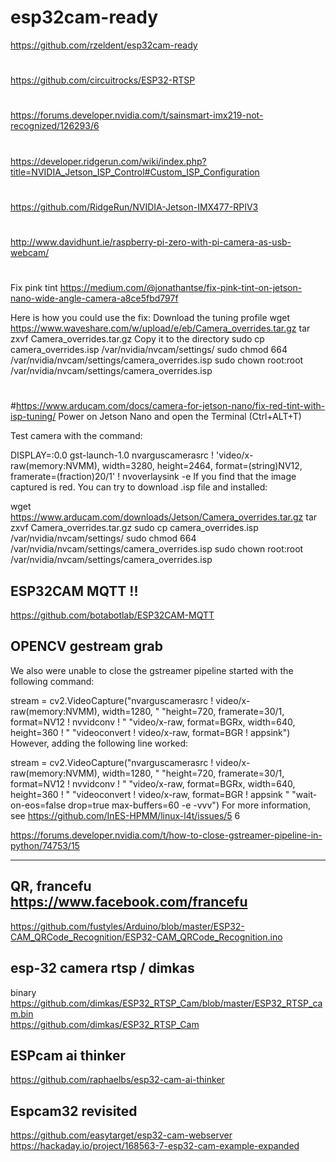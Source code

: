 # esp32cam-ready
https://github.com/rzeldent/esp32cam-ready
#
https://github.com/circuitrocks/ESP32-RTSP
#
https://forums.developer.nvidia.com/t/sainsmart-imx219-not-recognized/126293/6
#
https://developer.ridgerun.com/wiki/index.php?title=NVIDIA_Jetson_ISP_Control#Custom_ISP_Configuration
#
https://github.com/RidgeRun/NVIDIA-Jetson-IMX477-RPIV3
#
http://www.davidhunt.ie/raspberry-pi-zero-with-pi-camera-as-usb-webcam/
#

Fix pink tint
https://medium.com/@jonathantse/fix-pink-tint-on-jetson-nano-wide-angle-camera-a8ce5fbd797f

Here is how you could use the fix:
Download the tuning profile
wget https://www.waveshare.com/w/upload/e/eb/Camera_overrides.tar.gz
tar zxvf Camera_overrides.tar.gz 
Copy it to the directory
sudo cp camera_overrides.isp /var/nvidia/nvcam/settings/
sudo chmod 664 /var/nvidia/nvcam/settings/camera_overrides.isp
sudo chown root:root /var/nvidia/nvcam/settings/camera_overrides.isp
#
#
#https://www.arducam.com/docs/camera-for-jetson-nano/fix-red-tint-with-isp-tuning/
Power on Jetson Nano and open the Terminal (Ctrl+ALT+T)

Test camera with the command:

DISPLAY=:0.0 gst-launch-1.0 nvarguscamerasrc ! 'video/x-raw(memory:NVMM), width=3280, height=2464, format=(string)NV12, framerate=(fraction)20/1' ! nvoverlaysink -e
If you find that the image captured is red. You can try to download .isp file and installed:

wget https://www.arducam.com/downloads/Jetson/Camera_overrides.tar.gz
tar zxvf Camera_overrides.tar.gz
sudo cp camera_overrides.isp /var/nvidia/nvcam/settings/
sudo chmod 664 /var/nvidia/nvcam/settings/camera_overrides.isp
sudo chown root:root /var/nvidia/nvcam/settings/camera_overrides.isp

## ESP32CAM MQTT !!
https://github.com/botabotlab/ESP32CAM-MQTT

## OPENCV gestream grab
We also were unable to close the gstreamer pipeline started with the following command:

stream = cv2.VideoCapture("nvarguscamerasrc ! video/x-raw(memory:NVMM), width=1280, "
                                       "height=720, framerate=30/1, format=NV12 ! nvvidconv ! "
                                       "video/x-raw, format=BGRx, width=640, height=360 ! "
                                       "videoconvert ! video/x-raw, format=BGR ! appsink")
However, adding the following line worked:

stream = cv2.VideoCapture("nvarguscamerasrc ! video/x-raw(memory:NVMM), width=1280, "
                                       "height=720, framerate=30/1, format=NV12 ! nvvidconv ! "
                                       "video/x-raw, format=BGRx, width=640, height=360 ! "
                                       "videoconvert ! video/x-raw, format=BGR ! appsink "
                                       "wait-on-eos=false drop=true max-buffers=60 -e -vvv")
For more information, see https://github.com/InES-HPMM/linux-l4t/issues/5 6

https://forums.developer.nvidia.com/t/how-to-close-gstreamer-pipeline-in-python/74753/15

--------------
## QR, francefu   https://www.facebook.com/francefu
https://github.com/fustyles/Arduino/blob/master/ESP32-CAM_QRCode_Recognition/ESP32-CAM_QRCode_Recognition.ino

## esp-32 camera rtsp / dimkas
binary  https://github.com/dimkas/ESP32_RTSP_Cam/blob/master/ESP32_RTSP_cam.bin  <br>
https://github.com/dimkas/ESP32_RTSP_Cam  <br>

## ESPcam ai thinker
https://github.com/raphaelbs/esp32-cam-ai-thinker
## Espcam32 revisited
https://github.com/easytarget/esp32-cam-webserver <br>
https://hackaday.io/project/168563-7-esp32-cam-example-expanded

